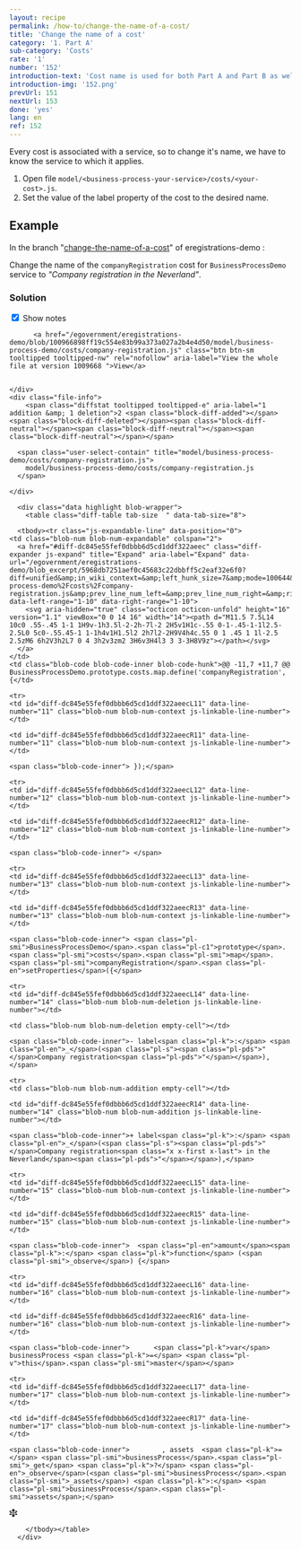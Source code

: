 ```yaml
---
layout: recipe
permalink: /how-to/change-the-name-of-a-cost/
title: 'Change the name of a cost'
category: '1. Part A'
sub-category: 'Costs'
rate: '1'
number: '152'
introduction-text: 'Cost name is used for both Part A and Part B as well as print views. Changing it will affect all of those places.'
introduction-img: '152.png'
prevUrl: 151
nextUrl: 153
done: 'yes'
lang: en
ref: 152
---
```


Every cost is associated with a service, so to change it's name, we have to know the service to which it applies.

1. Open file `model/<business-process-your-service>/costs/<your-cost>.js`.
2. Set the value of the label property of the cost to the desired name.

## Example

In the branch "[change-the-name-of-a-cost](https://github.com/egovernment/eregistrations-demo/tree/change-the-name-of-a-cost)" of eregistrations-demo :

Change the name of the `companyRegistration` cost for `BusinessProcessDemo` service to *"Company registration in the Neverland"*.

### Solution

<div id="files" class="diff-view " onclick="window.open('https://github.com/egovernment/eregistrations-demo/compare/change-the-name-of-a-cost...change-the-name-of-a-cost-solution#files')">

<a name="diff-dc845e55fef0dbbb6d5cd1ddf322aeec"></a>
<div id="diff-0" class="file js-details-container




             show-inline-notes
           ">
  <div class="file-header" data-path="model/business-process-demo/costs/company-registration.js">
    <div class="file-actions">
        <span class="show-file-notes">
          <label>
            <input checked="checked" class="js-toggle-file-notes" type="checkbox">
            Show notes
          </label>
        </span>

          <a href="/egovernment/eregistrations-demo/blob/100966898ff19c554e83b99a373a027a2b4e4d50/model/business-process-demo/costs/company-registration.js" class="btn btn-sm tooltipped tooltipped-nw" rel="nofollow" aria-label="View the whole file at version 1009668 ">View</a>


    </div>
    <div class="file-info">
        <span class="diffstat tooltipped tooltipped-e" aria-label="1 addition &amp; 1 deletion">2 <span class="block-diff-added"></span><span class="block-diff-deleted"></span><span class="block-diff-neutral"></span><span class="block-diff-neutral"></span><span class="block-diff-neutral"></span></span>

      <span class="user-select-contain" title="model/business-process-demo/costs/company-registration.js">
        model/business-process-demo/costs/company-registration.js
      </span>

    </div>
  </div>

      <div class="data highlight blob-wrapper">
        <table class="diff-table tab-size  " data-tab-size="8">

      <tbody><tr class="js-expandable-line" data-position="0">
    <td class="blob-num blob-num-expandable" colspan="2">
      <a href="#diff-dc845e55fef0dbbb6d5cd1ddf322aeec" class="diff-expander js-expand" title="Expand" aria-label="Expand" data-url="/egovernment/eregistrations-demo/blob_excerpt/5968db7251aef0c45683c22dbbff5c2eaf32e6f0?diff=unified&amp;in_wiki_context=&amp;left_hunk_size=7&amp;mode=100644&amp;next_line_num_left=11&amp;next_line_num_right=11&amp;path=model%2Fbusiness-process-demo%2Fcosts%2Fcompany-registration.js&amp;prev_line_num_left=&amp;prev_line_num_right=&amp;right_hunk_size=7" data-left-range="1-10" data-right-range="1-10">
        <svg aria-hidden="true" class="octicon octicon-unfold" height="16" version="1.1" viewBox="0 0 14 16" width="14"><path d="M11.5 7.5L14 10c0 .55-.45 1-1 1H9v-1h3.5l-2-2h-7l-2 2H5v1H1c-.55 0-1-.45-1-1l2.5-2.5L0 5c0-.55.45-1 1-1h4v1H1.5l2 2h7l2-2H9V4h4c.55 0 1 .45 1 1l-2.5 2.5zM6 6h2V3h2L7 0 4 3h2v3zm2 3H6v3H4l3 3 3-3H8V9z"></path></svg>
      </a>
    </td>
    <td class="blob-code blob-code-inner blob-code-hunk">@@ -11,7 +11,7 @@ BusinessProcessDemo.prototype.costs.map.define('companyRegistration', {</td>
  </tr>

    <tr>
    <td id="diff-dc845e55fef0dbbb6d5cd1ddf322aeecL11" data-line-number="11" class="blob-num blob-num-context js-linkable-line-number"></td>

    <td id="diff-dc845e55fef0dbbb6d5cd1ddf322aeecR11" data-line-number="11" class="blob-num blob-num-context js-linkable-line-number"></td>

  <td class="blob-code blob-code-context">

    <span class="blob-code-inner"> });</span>

  </td>
</tr>


    <tr>
    <td id="diff-dc845e55fef0dbbb6d5cd1ddf322aeecL12" data-line-number="12" class="blob-num blob-num-context js-linkable-line-number"></td>

    <td id="diff-dc845e55fef0dbbb6d5cd1ddf322aeecR12" data-line-number="12" class="blob-num blob-num-context js-linkable-line-number"></td>

  <td class="blob-code blob-code-context">

    <span class="blob-code-inner"> </span>

  </td>
</tr>


    <tr>
    <td id="diff-dc845e55fef0dbbb6d5cd1ddf322aeecL13" data-line-number="13" class="blob-num blob-num-context js-linkable-line-number"></td>

    <td id="diff-dc845e55fef0dbbb6d5cd1ddf322aeecR13" data-line-number="13" class="blob-num blob-num-context js-linkable-line-number"></td>

  <td class="blob-code blob-code-context">

    <span class="blob-code-inner"> <span class="pl-smi">BusinessProcessDemo</span>.<span class="pl-c1">prototype</span>.<span class="pl-smi">costs</span>.<span class="pl-smi">map</span>.<span class="pl-smi">companyRegistration</span>.<span class="pl-en">setProperties</span>({</span>

  </td>
</tr>


    <tr>
    <td id="diff-dc845e55fef0dbbb6d5cd1ddf322aeecL14" data-line-number="14" class="blob-num blob-num-deletion js-linkable-line-number"></td>

    <td class="blob-num blob-num-deletion empty-cell"></td>

  <td class="blob-code blob-code-deletion">

    <span class="blob-code-inner">- label<span class="pl-k">:</span> <span class="pl-en">_</span>(<span class="pl-s"><span class="pl-pds">"</span>Company registration<span class="pl-pds">"</span></span>),</span>

  </td>
</tr>


    <tr>
    <td class="blob-num blob-num-addition empty-cell"></td>

    <td id="diff-dc845e55fef0dbbb6d5cd1ddf322aeecR14" data-line-number="14" class="blob-num blob-num-addition js-linkable-line-number"></td>

  <td class="blob-code blob-code-addition">

    <span class="blob-code-inner">+ label<span class="pl-k">:</span> <span class="pl-en">_</span>(<span class="pl-s"><span class="pl-pds">"</span>Company registration<span class="x x-first x-last"> in the Neverland</span><span class="pl-pds">"</span></span>),</span>

  </td>
</tr>


    <tr>
    <td id="diff-dc845e55fef0dbbb6d5cd1ddf322aeecL15" data-line-number="15" class="blob-num blob-num-context js-linkable-line-number"></td>

    <td id="diff-dc845e55fef0dbbb6d5cd1ddf322aeecR15" data-line-number="15" class="blob-num blob-num-context js-linkable-line-number"></td>

  <td class="blob-code blob-code-context">

    <span class="blob-code-inner">  <span class="pl-en">amount</span><span class="pl-k">:</span> <span class="pl-k">function</span> (<span class="pl-smi">_observe</span>) {</span>

  </td>
</tr>


    <tr>
    <td id="diff-dc845e55fef0dbbb6d5cd1ddf322aeecL16" data-line-number="16" class="blob-num blob-num-context js-linkable-line-number"></td>

    <td id="diff-dc845e55fef0dbbb6d5cd1ddf322aeecR16" data-line-number="16" class="blob-num blob-num-context js-linkable-line-number"></td>

  <td class="blob-code blob-code-context">

    <span class="blob-code-inner">      <span class="pl-k">var</span> businessProcess <span class="pl-k">=</span> <span class="pl-v">this</span>.<span class="pl-smi">master</span></span>

  </td>
</tr>


    <tr>
    <td id="diff-dc845e55fef0dbbb6d5cd1ddf322aeecL17" data-line-number="17" class="blob-num blob-num-context js-linkable-line-number"></td>

    <td id="diff-dc845e55fef0dbbb6d5cd1ddf322aeecR17" data-line-number="17" class="blob-num blob-num-context js-linkable-line-number"></td>

  <td class="blob-code blob-code-context">

    <span class="blob-code-inner">        , assets  <span class="pl-k">=</span> <span class="pl-smi">businessProcess</span>.<span class="pl-smi">_get</span> <span class="pl-k">?</span> <span class="pl-en">_observe</span>(<span class="pl-smi">businessProcess</span>.<span class="pl-smi">_assets</span>) <span class="pl-k">:</span> <span class="pl-smi">businessProcess</span>.<span class="pl-smi">assets</span>;</span>

  </td>
</tr>


  <tr class="js-expandable-line">
   <td class="blob-num blob-num-expandable" colspan="2">
     <a href="#diff-dc845e55fef0dbbb6d5cd1ddf322aeec" class="diff-expander js-expand" title="Expand" aria-label="Expand" data-url="/egovernment/eregistrations-demo/blob_excerpt/5968db7251aef0c45683c22dbbff5c2eaf32e6f0?diff=unified&amp;in_wiki_context=&amp;mode=100644&amp;path=model%2Fbusiness-process-demo%2Fcosts%2Fcompany-registration.js&amp;prev_line_num_left=17&amp;prev_line_num_right=17" data-left-range="18-21" data-right-range="18-21">
       <svg aria-hidden="true" class="octicon octicon-unfold" height="16" version="1.1" viewBox="0 0 14 16" width="14"><path d="M11.5 7.5L14 10c0 .55-.45 1-1 1H9v-1h3.5l-2-2h-7l-2 2H5v1H1c-.55 0-1-.45-1-1l2.5-2.5L0 5c0-.55.45-1 1-1h4v1H1.5l2 2h7l2-2H9V4h4c.55 0 1 .45 1 1l-2.5 2.5zM6 6h2V3h2L7 0 4 3h2v3zm2 3H6v3H4l3 3 3-3H8V9z"></path></svg>
     </a>
   </td>
   <td class="blob-code blob-code-expandable"></td>
  </tr>

        </tbody></table>
      </div>
</div>

</div>
